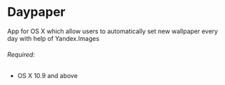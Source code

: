 # Daypaper

App for OS X which allow users to automatically set new wallpaper every day with help of Yandex.Images

###### Required:
  * OS X 10.9 and above
